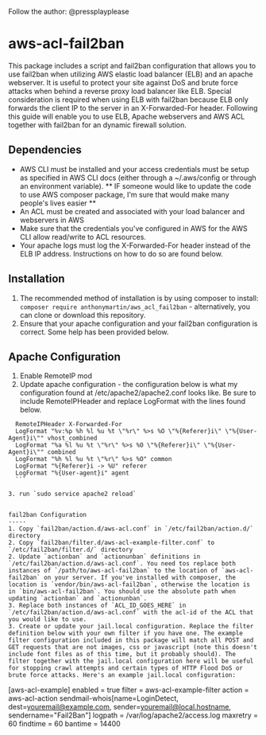 Follow the author: @pressplayplease

# aws-acl-fail2ban
This package includes a script and fail2ban configuration that allows you to use fail2ban when utilizing AWS elastic load balancer (ELB) and an apache webserver. It is useful to protect your site against DoS and brute force attacks when behind a reverse proxy load balancer like ELB. Special consideration is required when using ELB with fail2ban because ELB only forwards the client IP to the server in an X-Forwarded-For header. Following this guide will enable you to use ELB, Apache webservers and AWS ACL together with fail2ban for an dynamic firewall solution.

Dependencies
------
* AWS CLI must be installed and your access credentials must be setup as specified in AWS CLI docs (either through a ~/.aws/config or through an environment variable). ** IF someone would like to update the code to use AWS composer package, I'm sure that would make many people's lives easier **
* An ACL must be created and associated with your load balancer and webservers in AWS
* Make sure that the credentials you've configured in AWS for the AWS CLI allow read/write to ACL resources.
* Your apache logs must log the X-Forwarded-For header instead of the ELB IP address. Instructions on how to do so are found below.

Installation
-----
1. The recommended method of installation is by using composer to install: `composer require anthonymartin/aws_acl_fail2ban` - alternatively, you can clone or download this repository.
2. Ensure that your apache configuration and your fail2ban configuration is correct. Some help has been provided below.

Apache Configuration
------
1. Enable RemoteIP mod
2. Update apache configuration - the configuration below is what my configuration found at /etc/apache2/apache2.conf looks like. Be sure to include RemoteIPHeader and replace LogFormat with the lines found below.
  
  ```
    RemoteIPHeader X-Forwarded-For
    LogFormat "%v:%p %h %l %u %t \"%r\" %>s %O \"%{Referer}i\" \"%{User-Agent}i\"" vhost_combined
    LogFormat "%a %l %u %t \"%r\" %>s %O \"%{Referer}i\" \"%{User-Agent}i\"" combined
    LogFormat "%h %l %u %t \"%r\" %>s %O" common
    LogFormat "%{Referer}i -> %U" referer
    LogFormat "%{User-agent}i" agent
    ```

3. run `sudo service apache2 reload`
 

fail2ban Configuration
-----
1. Copy `fail2ban/action.d/aws-acl.conf` in `/etc/fail2ban/action.d/` directory
2. Copy `fail2ban/filter.d/aws-acl-example-filter.conf` to `/etc/fail2ban/filter.d/` directory
2. Update `actionban` and `actionunban` definitions in `/etc/fail2ban/action.d/aws-acl.conf`. You need tos replace both instances of `/path/to/aws-acl-fail2ban` to the location of `aws-acl-fail2ban` on your server. If you've installed with composer, the location is `vendor/bin/aws-acl-fail2ban`, otherwise the location is in `bin/aws-acl-fail2ban`. You should use the absolute path when updating `actionban` and `actionunban`.
3. Replace both instances of `ACL_ID_GOES_HERE` in `/etc/fail2ban/action.d/aws-acl.conf` with the acl-id of the ACL that you would like to use.
3. Create or update your jail.local configuration. Replace the filter definition below with your own filter if you have one. The example filter configuration included in this package will match all POST and GET requests that are not images, css or javascript (note this doesn't include font files as of this time, but it probably should). The filter together with the jail.local configuration here will be useful for stopping crawl attempts and certain types of HTTP Flood DoS or brute force attacks. Here's an example jail.local configuration:
  
  ```
  [aws-acl-example]
  enabled = true
  filter = aws-acl-example-filter
  action = aws-acl-action
    sendmail-whois[name=LoginDetect, dest=youremail@example.com, sender=youremail@local.hostname, sendername="Fail2Ban"]
  logpath = /var/log/apache2/access.log
  maxretry = 60
  findtime = 60
  bantime = 14400
  ```
  
